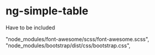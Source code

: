 # ng-simple-table

Have to be included 

  "node_modules/font-awesome/scss/font-awesome.scss",
  "node_modules/bootstrap/dist/css/bootstrap.css",